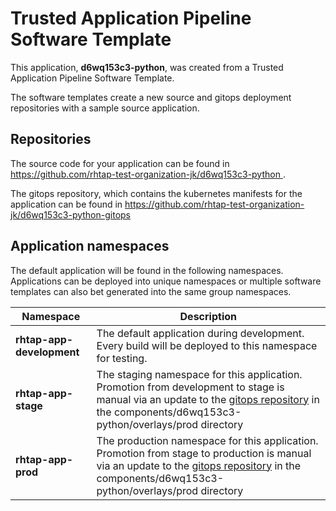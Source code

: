 # Trusted Application Pipeline Software Template

This application, **d6wq153c3-python**, was created from a Trusted Application Pipeline Software Template.

The software templates create a new source and gitops deployment repositories with a sample source application. 

## Repositories

The source code for your application can be found in [https://github.com/rhtap-test-organization-jk/d6wq153c3-python ](https://github.com/rhtap-test-organization-jk/d6wq153c3-python ).
 
The gitops repository, which contains the kubernetes manifests for the application can be found in 
[https://github.com/rhtap-test-organization-jk/d6wq153c3-python-gitops ](https://github.com/rhtap-test-organization-jk/d6wq153c3-python-gitops ) 

## Application namespaces 

The default application will be found in the following namespaces. Applications can be deployed into unique namespaces or multiple software templates can also bet generated into the same group namespaces.  

|  Namespace   |  Description   |  
| -------- | -------- |   
| **rhtap-app-development** | The default application during development. Every build will be deployed to this namespace for testing. | 
| **rhtap-app-stage** | The staging namespace for this application. Promotion from development to stage is manual via an update to the [gitops repository](https://github.com/rhtap-test-organization-jk/d6wq153c3-python-gitops ) in the components/d6wq153c3-python/overlays/prod directory |  
| **rhtap-app-prod** | The production namespace for this application. Promotion from stage to production is manual via an update to the [gitops repository](https://github.com/rhtap-test-organization-jk/d6wq153c3-python-gitops ) in the components/d6wq153c3-python/overlays/prod directory | 